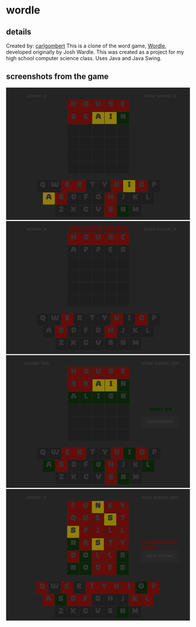# wordle
## details
Created by: [carlgombert](https://github.com/carlgombert)
This is a clone of the word game, [Wordle](https://en.wikipedia.org/wiki/Wordle), developed originally by Josh Wardle.
This was created as a project for my high school computer science class.
Uses Java and Java Swing.

## screenshots from the game
![This is an image](https://github.com/carlgombert/wordle/blob/main/SCREENSHOTS/ScreenShot1.png)
![This is an image](https://github.com/carlgombert/wordle/blob/main/SCREENSHOTS/ScreenShot2.png)
![This is an image](https://github.com/carlgombert/wordle/blob/main/SCREENSHOTS/ScreenShot3.png)
![This is an image](https://github.com/carlgombert/wordle/blob/main/SCREENSHOTS/ScreenShot4.png)
